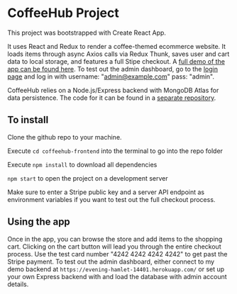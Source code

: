 # CoffeeHub Project

This project was bootstrapped with Create React App.

It uses React and Redux to render a coffee-themed ecommerce website. It loads items through async Axios calls via Redux Thunk, saves user and cart data to local storage, and features a full Stipe checkout. A [full demo of the app can be found here](https://elegant-hawking-06a46d.netlify.app/). To test out the admin dashboard, go to the [login page](https://elegant-hawking-06a46d.netlify.app/auth-admin) and log in with username: "admin@example.com" pass: "admin".

CoffeeHub relies on a Node.js/Express backend with MongoDB Atlas for data persistence. The code for it can be found in a [separate repository](https://github.com/BrankoKrstic/coffeehub-backend).

## To install

Clone the github repo to your machine.

Execute `cd coffeehub-frontend` into the terminal to go into the repo folder

Execute `npm install` to download all dependencies

`npm start` to open the project on a development server

Make sure to enter a Stripe public key and a server API endpoint as environment variables if you want to test out the full checkout process. 

## Using the app

Once in the app, you can browse the store and add items to the shopping cart. Clicking on the cart button will lead you through the entire checkout process. Use the test card number "4242 4242 4242 4242" to get past the Stripe payment. To test out the admin dashboard, either connect to my demo backend at `https://evening-hamlet-14401.herokuapp.com/` or set up your own Express backend with and load the database with admin account details.

